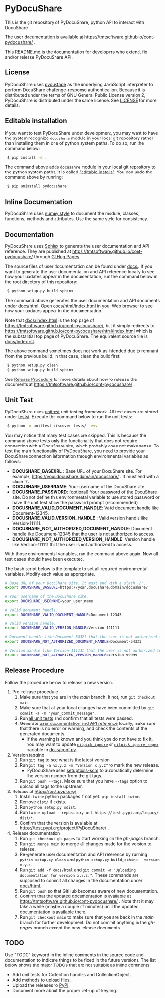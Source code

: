 # PyDocuShare

This is the git repository of PyDocuShare, python API to interact with DocuShare.

The user documentation is available at https://tmtsoftware.github.io/cont-pydocushare/ .

This README.md is the documentation for developers who extend, fix and/or release PyDocuShare API.

## License

PyDocuShare uses [pyduktape](https://github.com/stefano/pyduktape) as the underlying JavaScript interpreter to perform DocuShare challenge-response authentication. Because it is distributed under the terms of GNU General Public License version 2, PyDocuShare is distributed under the same license. See [LICENSE](LICENSE) for more details.

## Editable installation

If you want to test PyDocuShare under development, you may want to have the system recognize `docushare` module in your local git repository rather than installing them in one of python system paths. To do so, run the command below:

```bash
 $ pip install -e .
```

The command above adds `docusahre` module in your local git repository to the python system paths. It is called ["editable installs"](https://pip.pypa.io/en/stable/topics/local-project-installs/#editable-installs). You can undo the command above by running:

```bash
 $ pip uninstall pydocushare
```

## Inline Documentation

PyDocuShare uses [numpy style](https://numpydoc.readthedocs.io/en/latest/format.html#docstring-standard) to document the module, classes, functions, methods and attributes. Use the same style for consistency.

## Documentation

PyDocuShare uses [Sphinx](https://www.sphinx-doc.org/) to generate the user documentation and API reference. They are published at https://tmtsoftware.github.io/cont-pydocushare/ through [GitHug Pages](https://pages.github.com/).

The source files of user documentation can be found under [docs/](docs/). If you want to generate the user documentation and API reference locally to see how your updates appear in the documentation, run the command below in the root directory of this repository:

```bash
 $ python setup.py build_sphinx
```

The command above generates the user documentation and API documents under [docs/html](docs/html/). Open [docs/html/index.html](docs/html/index.html) in your Web browser to see how your updates appear in the documentation.

Note that [docs/index.html](docs/index.html) is the top page of https://tmtsoftware.github.io/cont-pydocushare/, but it simply redirects to https://tmtsoftware.github.io/cont-pydocushare/html/index.html which is the substantial top page of PyDocuShare. The equivalent source file is [docs/index.rst](docs/index.rst).

The above command sometimes does not work as intended due to remnant from the previous build. In that case, clean the build first:

```bash
 $ python setup.py clean
 $ python setup.py build_sphinx
```

See [Release Procedure](#release-procedure) for more details about how to release the documents at https://tmtsoftware.github.io/cont-pydocushare/ .

## Unit Test

PyDocuShare uses [unittest](https://docs.python.org/3/library/unittest.html) unit testing framework. All test cases are stored under [tests/](tests/). Execute the command below to run the unit tests:

```bash
 $ python -m unittest discover tests/ -vvv
```

You may notice that many test cases are skipped. This is because the command above tests only the functionality that does not require connection with a DocuShare site, which probably does not make sense. To test the main functionality of PyDocuShare, you need to provide your DocuShare connection information through environmental variables as follows:

 * **DOCUSHARE_BASEURL** : Base URL of your DocuShare site. For example, https://your.docushare.domain/docushare/ . It must end with a slash '/'.
 * **DOCUSHARE_USERNAME**: Your username of the DocuShare site.
 * **DOCUSHARE_PASSWORD**: [optional] Your password of the DocuShare site. Do not define this environmental variable to use stored password or have the unit test show the password prompt (recommended).
 * **DOCUSHARE_VALID_DOCUMENT_HANDLE**: Valid document handle like Document-12345.
 * **DOCUSHARE_VALID_VERSION_HANDLE** : Valid version handle like Version-111111.
 * **DOCUSHARE_NOT_AUTHORIZED_DOCUMENT_HANDLE**: Document handle like Document-12345 that the user is not authorized to access.
 * **DOCUSHARE_NOT_AUTHORIZED_VERSION_HANDLE**: Version handle like Version-111111 that the user is not authorized to access.

With those environmental variables, run the command above again. Now all test cases should have been executed.

The bash script below is the template to set all required environmental variables. Modify each value as appropriate.

```bash
# Base URL of your DocuShare site. It must end with a slash '/'.
export DOCUSHARE_BASEURL=https://your.docushare.domain/docushare/

# Your username of the DocuShare site.
export DOCUSHARE_USERNAME=your_user_name

# Valid document handle.
export DOCUSHARE_VALID_DOCUMENT_HANDLE=Document-12345

# Valid version handle.
export DOCUSHARE_VALID_VERSION_HANDLE=Version-111111

# Document handle like Document-54321 that the user is not authorized to access.
export DOCUSHARE_NOT_AUTHORIZED_DOCUMENT_HANDLE=Document-54321

# Version handle like Version-111111 that the user is not authorized to access.
export DOCUSHARE_NOT_AUTHORIZED_VERSION_HANDLE=Version-99999
```

## Release Procedure

Follow the procedure below to release a new version.

 1. Pre-release procedure
    1. Make sure that you are in the _main_ branch. If not, run `git checkout main`.
    2. Make sure that all your local changes have been committed by `git commit -a -m "your_commit_message"`.
    3. Run [all unit tests](#unit-test) and confirm that all tests were passed.
    4. Generate [user documentation and API reference](#documentation) locally, make sure that there is no error or warning, and check the contents of the generated documents.
       * If the warning is known and you think you do not have to fix it, you may want to update [`nitpick_ignore`](https://www.sphinx-doc.org/en/master/usage/configuration.html?highlight=nitpick_ignore#confval-nitpick_ignore) or [`nitpick_ignore_regex`](https://www.sphinx-doc.org/en/master/usage/configuration.html?highlight=nitpick_ignore#confval-nitpick_ignore_regex) variable in [docs/conf.py](docs/conf.py). 
 2. Version tagging
    1. Run `git tag` to see what is the latest version.
    2. Run `git tag -a vx.y.z -m "Version x.y.z"` to mark the new release.
       * PyDocuShare uses [setuptools-scm](https://pypi.org/project/setuptools-scm/) to automatically determine the version number from the git tags.
    3. Run `git push --tags`. Make sure that you have `--tags` option to upload all tags to the upstream.
 3. Release at https://test.pypi.org/
    1. Install `twine` python packages if not yet. `pip install twine`.
    2. Remove `dist/` if exists.
    3. Run `python setup.py sdist`.
    4. Run `twine upload --repository-url https://test.pypi.org/legacy/ dist/*`.
    5. Confirm that the version is available at https://test.pypi.org/project/PyDocuShare/ .
 4. Release documentation
    1. Run `git checkout gh-pages` to start working on the _gh-pages_ branch.
    2. Run `git merge main` to merge all changes made for the version to release.
    3. Re-generate user documentation and API reference by running `python setup.py clean` and `python setup.py build_sphinx --version x.y.z`.
    4. Run `git add -f docs/html` and `git commit -m "Uploading documentation for version x.y.z."`. These commands are supposed to commit all changes in the documentation under [docs/html](docs/html).
    5. Run `git push` so that GitHub becomes aware of new documentation.
    6. Confirm that the updated documentation is available at https://tmtsoftware.github.io/cont-pydocushare/ . Note that it may take a while (maybe a couple of minutes) until the updated documentation is available there.
    7. Run `git checkout main` to make sure that you are back in the _main_ branch for further development. Do not commit anything  in the _gh-pages_ branch except the new release documents.


## TODO

Use "TODO" keyword in the inline comments in the source code and documentation to indicate things to be fixed in the future versions. The list below shows the major TODOs that are not suitable as inline comments:

 * Add unit tests for Collection handles and CollectionObject.
 * Add methods to upload files.
 * Upload the releases to [PyPI](https://pypi.org/).
 * Document more about the proper set-up of keyring.

